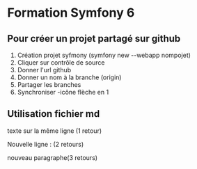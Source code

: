 # Formation Symfony 6

## Pour créer un projet partagé sur github
1. Création projet syfmony (symfony new --webapp nompojet)
2. Cliquer sur contrôle de source
3. Donner l'url github
4. Donner un nom à la branche (origin)
5. Partager les branches
6. Synchroniser -icône flèche en 1


## Utilisation fichier md
texte sur
la même ligne (1 retour) 

Nouvelle ligne : (2 retours)


nouveau paragraphe(3 retours)

